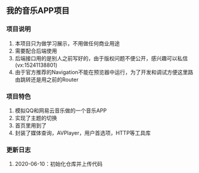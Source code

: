 ## 我的音乐APP项目

### 项目说明
1. 本项目只为做学习展示，不用做任何商业用途
2. 需要配合后端使用
3. 后端接口用的是别人之前写好的，由于版权问题不便公开，感兴趣可以私信(vx:15241138801)
4. 由于官方推荐的Navigation不能在预览器中运行，为了开发和调试方便这里路由跳转还是用之前的Router

### 项目特色
1. 模拟QQ和网易云音乐做的一个音乐APP
2. 实现了主题的切换
3. 首页里用到了
4. 封装了媒体查询，AVPlayer，用户首选项，HTTP等工具库

### 更新日志
1. 2020-06-10：初始化仓库并上传代码